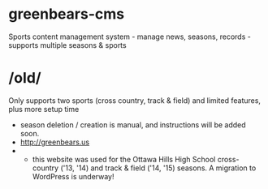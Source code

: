 # greenbears-cms
Sports content management system - manage news, seasons, records - supports multiple seasons &amp; sports

# /old/
Only supports two sports (cross country, track & field) and limited features, plus more setup time
- season deletion / creation is manual, and instructions will be added soon. 
- http://greenbears.us
- - this website was used for the Ottawa Hills High School cross-country ('13, '14) and track & field ('14, '15) seasons.
A migration to WordPress is underway!
